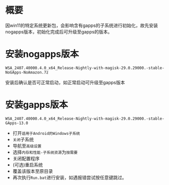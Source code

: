 # 概要
因win11的特定系统更新包，会影响含有gapps的子系统进行初始化，故先安装nogapps版本，初始化完成后可升级至gapps的版本。

# 安装nogapps版本
```
WSA_2407.40000.4.0_x64_Release-Nightly-with-magisk-29.0.29000.-stable-NoGApps-NoAmazon.7z
```
安装后确认是否可正常启动，如正常启动可升级至gapps版本

# 安装gapps版本
```
WSA_2407.40000.4.0_x64_Release-Nightly-with-magisk-29.0.29000.-stable-GApps-13.0
```
- 打开`适用于Android的Windows子系统`
- `关闭`子系统
- 导航至`高级设置`
- 选择`内存和性能-子系统资源`为`按需要`
- 关闭配置程序
- (可选)重启系统
- 覆盖该版本至原目录
- 再次执行`Run.bat`进行安装，如遇报错尝试按任意键跳过。